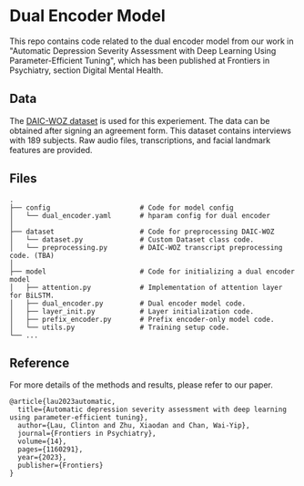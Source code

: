 # Dual Encoder Model
This repo contains code related to the dual encoder model from our work in "Automatic Depression Severity Assessment with Deep Learning Using Parameter-Efficient Tuning", which has been published at Frontiers in Psychiatry, section Digital Mental Health.

## Data
The [DAIC-WOZ dataset](https://dcapswoz.ict.usc.edu) is used for this experiement. The data can be obtained after signing an agreement form. This dataset contains interviews with 189 subjects. Raw audio files, transcriptions, and facial landmark features are provided. 

## Files
    .
    ├── config                      # Code for model config
    │   └── dual_encoder.yaml       # hparam config for dual encoder
    │
    ├── dataset                     # Code for preprocessing DAIC-WOZ
    │   └── dataset.py              # Custom Dataset class code.
    │   └── preprocessing.py        # DAIC-WOZ transcript preprocessing code. (TBA)
    │
    ├── model                       # Code for initializing a dual encoder model
    │   ├── attention.py            # Implementation of attention layer for BiLSTM.
    │   ├── dual_encoder.py         # Dual encoder model code.
    │   ├── layer_init.py           # Layer initialization code.
    │   ├── prefix_encoder.py       # Prefix encoder-only model code.
    │   └── utils.py                # Training setup code.
    └── ...

## Reference
For more details of the methods and results, please refer to our paper.
```
@article{lau2023automatic,
  title={Automatic depression severity assessment with deep learning using parameter-efficient tuning},
  author={Lau, Clinton and Zhu, Xiaodan and Chan, Wai-Yip},
  journal={Frontiers in Psychiatry},
  volume={14},
  pages={1160291},
  year={2023},
  publisher={Frontiers}
}
```

